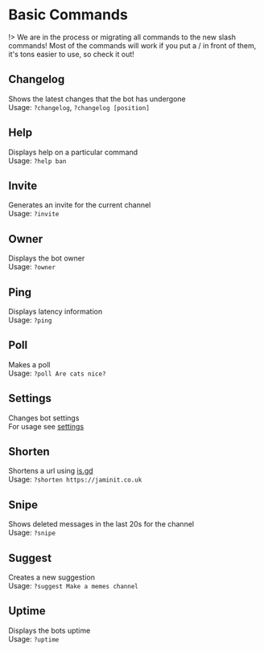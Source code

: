 # Basic Commands
!> We are in the process or migrating all commands to the new slash commands! Most of the commands will work if you put a / in front of them, it's tons easier to use, so check it out!
## Changelog

Shows the latest changes that the bot has undergone  
Usage: `?changelog`, `?changelog [position]`

## Help

Displays help on a particular command  
Usage: `?help ban`

## Invite

Generates an invite for the current channel  
Usage: `?invite`

## Owner

Displays the bot owner  
Usage: `?owner`

## Ping

Displays latency information  
Usage: `?ping`

## Poll

Makes a poll  
Usage: `?poll Are cats nice?`

## Settings

Changes bot settings  
For usage see [settings](settings)

## Shorten

Shortens a url using [is.gd](https://is.gd)  
Usage: `?shorten https://jaminit.co.uk`

## Snipe

Shows deleted messages in the last 20s for the channel  
Usage: `?snipe`

## Suggest

Creates a new suggestion  
Usage: `?suggest Make a memes channel`

## Uptime

Displays the bots uptime  
Usage: `?uptime`
